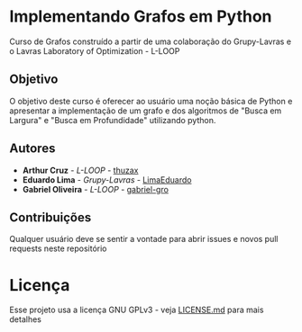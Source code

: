# Implementando Grafos em Python

Curso de Grafos construído a partir de uma colaboração do Grupy-Lavras e o Lavras Laboratory of Optimization - L-LOOP

## Objetivo

O objetivo deste curso é oferecer ao usuário uma noção básica de Python e apresentar a implementação de um grafo e dos algoritmos de "Busca em Largura" e "Busca em Profundidade" utilizando python.

## Autores

* **Arthur Cruz** - *L-LOOP* - [thuzax](https://github.com/thuzax)
* **Eduardo Lima** - *Grupy-Lavras* - [LimaEduardo](https://github.com/limaeduardo)
* **Gabriel Oliveira** - *L-LOOP* - [gabriel-gro](https://github.com/gabriel-gro)

## Contribuições

Qualquer usuário deve se sentir a vontade para abrir issues e novos pull requests neste repositório

# Licença

Esse projeto usa a licença GNU GPLv3 - veja [LICENSE.md](LICENSE.md) para mais detalhes


